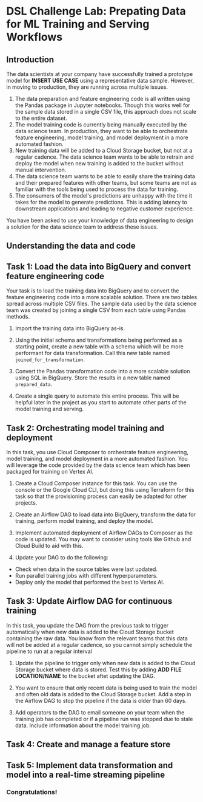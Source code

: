 # DSL Challenge Lab: Prepating Data for ML Training and Serving Workflows

## Introduction

The data scientists at your company have successfully trained a prototype model for **INSERT USE CASE** using a representative data sample. However, in moving to production, they are running across multiple issues.

  1. The data preparation and feature engineering code is all written using the Pandas package in Jupyter notebooks. Though this works well for the sample data stored in a single CSV file, this approach does not scale to the entire dataset.
  2. The model training code is currently being manually executed by the data science team. In production, they want to be able to orchestrate feature engineering, model training, and model deployment in a more automated fashion.
  3. New training data will be added to a Cloud Storage bucket, but not at a regular cadence. The data science team wants to be able to retrain and deploy the model when new training is added to the bucket without manual intervention.
  4. The data science team wants to be able to easily share the training data and their prepared features with other teams, but some teams are not as familiar with the tools being used to process the data for training.
  5. The consumers of the model's predictions are unhappy with the time it takes for the model to generate predictions. This is adding latency to downstream applications and leading to negative customer experience.

You have been asked to use your knowledge of data engineering to design a solution for the data science team to address these issues.

## Understanding the data and code

## Task 1: Load the data into BigQuery and convert feature engineering code

Your task is to load the training data into BigQuery and to convert the feature engineering code into a more scalable solution. There are two tables spread across multiple CSV files. The sample data used by the data science team was created by joining a single CSV from each table using Pandas methods.

1. Import the training data into BigQuery as-is. 

2. Using the initial schema and transformations being performed as a starting point, create a new table with a schema which will be more performant for data transformation. Call this new table named `joined_for_transformation`.

3. Convert the Pandas transformation code into a more scalable solution using SQL in BigQuery. Store the results in a new table named `prepared_data`.

4. Create a single query to automate this entire process. This will be helpful later in the project as you start to automate other parts of the model training and serving.

## Task 2: Orchestrating model training and deployment

In this task, you use Cloud Composer to orchestrate feature engineering, model training, and model deployment in a more automated fashion. You will leverage the code provided by the data science team which has been packaged for training on Vertex AI.

1. Create a Cloud Composer instance for this task. You can use the console or the Google Cloud CLI, but doing this using Terraform for this task so that the provisioning process can easily be adapted for other projects.

2. Create an Airflow DAG to load data into BigQuery, transform the data for training, perform model training, and deploy the model.

3. Implement automated deployment of Airflow DAGs to Composer as the code is updated. You may want to consider using tools like Github and Cloud Build to aid with this.

4. Update your DAG to do the following:
   
  * Check when data in the source tables were last updated.
  * Run parallel training jobs with different hyperparameters.
  * Deploy only the model that performed the best to Vertex AI. 

## Task 3: Update Airflow DAG for continuous training

In this task, you update the DAG from the previous task to trigger automatically when new data is added to the Cloud Storage bucket containing the raw data. You know from the relevant teams that this data will not be added at a regular cadence, so you cannot simply schedule the pipeline to run at a regular interval

1. Update the pipeline to trigger only when new data is added to the Cloud Storage bucket where data is stored. Test this by adding **ADD FILE LOCATION/NAME** to the bucket aftet updating the DAG.

2. You want to ensure that only recent data is being used to train the model and often old data is added to the Cloud Storage bucket. Add a step in the Airflow DAG to stop the pipeline if the data is older than 60 days. 

3. Add operators to the DAG to email someone on your team when the training job has completed or if a pipeline run was stopped due to stale data. Include information about the model training job.

## Task 4: Create and manage a feature store


## Task 5: Implement data transformation and model into a real-time streaming pipeline

  
### Congratulations! 
